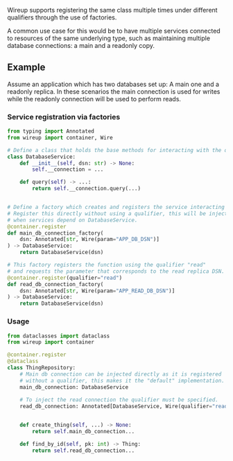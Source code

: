 Wireup supports registering the same class multiple times under different qualifiers through the use of factories. 

A common use case for this would be to have multiple services connected to resources of the same underlying
type, such as maintaining multiple database connections: a main and a readonly copy.

## Example

Assume an application which has two databases set up: A main one and a readonly replica. In these scenarios the main
connection is used for writes while the readonly connection will be used to perform reads.

### Service registration via factories

```python title="db_service.py"
from typing import Annotated
from wireup import container, Wire

# Define a class that holds the base methods for interacting with the db.
class DatabaseService:
    def __init__(self, dsn: str) -> None:
        self.__connection = ...

    def query(self) -> ...:
        return self.__connection.query(...)


# Define a factory which creates and registers the service interacting with the main db.
# Register this directly without using a qualifier, this will be injected
# when services depend on DatabaseService.
@container.register
def main_db_connection_factory(
    dsn: Annotated[str, Wire(param="APP_DB_DSN")]
) -> DatabaseService:
    return DatabaseService(dsn)

# This factory registers the function using the qualifier "read"
# and requests the parameter that corresponds to the read replica DSN.
@container.register(qualifier="read")
def read_db_connection_factory(
    dsn: Annotated[str, Wire(param="APP_READ_DB_DSN")]
) -> DatabaseService:
    return DatabaseService(dsn)
```

### Usage

```python title="thing_repository.py"
from dataclasses import dataclass
from wireup import container

@container.register
@dataclass
class ThingRepository:
    # Main db connection can be injected directly as it is registered
    # without a qualifier, this makes it the "default" implementation.
    main_db_connection: DatabaseService
    
    # To inject the read connection the qualifier must be specified.
    read_db_connection: Annotated[DatabaseService, Wire(qualifier="read")]


    def create_thing(self, ...) -> None:
        return self.main_db_connection...

    def find_by_id(self, pk: int) -> Thing:
        return self.read_db_connection...
```




